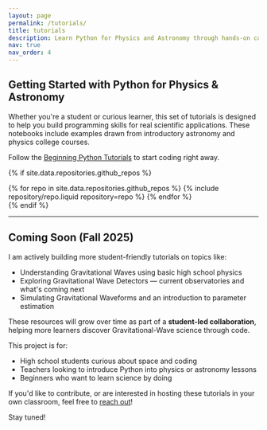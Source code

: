 ```yaml
---
layout: page
permalink: /tutorials/
title: tutorials
description: Learn Python for Physics and Astronomy through hands-on coding tutorials.
nav: true
nav_order: 4
---
```


## Getting Started with Python for Physics & Astronomy

Whether you're a student or curious learner, this set of tutorials is designed to help you build programming skills for real scientific applications. These notebooks include examples drawn from introductory astronomy and physics college courses.

Follow the [Beginning Python Tutorials]([https://github.com/rlanggin/Beginning_Python_Notebooks]) to start coding right away.

{% if site.data.repositories.github_repos %}

<div class="repositories d-flex flex-wrap flex-md-row flex-column justify-content-between align-items-center">
  {% for repo in site.data.repositories.github_repos %}
    {% include repository/repo.liquid repository=repo %}
  {% endfor %}
</div>
{% endif %}

---

## Coming Soon (Fall 2025)

I am actively building more student-friendly tutorials on topics like:

- Understanding Gravitational Waves using basic high school physics
- Exploring Gravitational Wave Detectors — current observatories and what's coming next
- Simulating Gravitational Waveforms and an introduction to parameter estimation
  
These resources will grow over time as part of a **student-led collaboration**, helping more learners discover Gravitational-Wave science through code.

This project is for:
- High school students curious about space and coding
- Teachers looking to introduce Python into physics or astronomy lessons
- Beginners who want to learn science by doing

If you'd like to contribute, or are interested in hosting these tutorials in your own classroom, feel free to [reach out](mailto:rachel.langgin@unlv.edu)!

Stay tuned!
